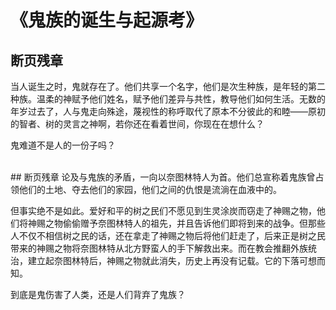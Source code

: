 # 《鬼族的诞生与起源考》
## 断页残章
当人诞生之时，鬼就存在了。他们共享一个名字，他们是次生种族，是年轻的第二种族。温柔的神赋予他们姓名，赋予他们差异与共性，教导他们如何生活。无数的年岁过去了，人与鬼走向殊途，蔑视性的称呼取代了原本不分彼此的和睦——原初的智者、树的灵言之神啊，若你还在看着世间，你现在在想什么？

鬼难道不是人的一份子吗？

<br>
## 断页残章
论及与鬼族的矛盾，一向以奈图林特人为首。他们总宣称着鬼族曾占领他们的土地、夺去他们的家园，他们之间的仇恨是流淌在血液中的。

但事实绝不是如此。爱好和平的树之民们不愿见到生灵涂炭而窃走了神赐之物，他们将神赐之物偷偷赠予奈图林特人的祖先，并且告诉他们即将到来的战争。但那些人不仅不相信树之民的话，还在拿走了神赐之物后将他们赶走了，后来正是树之民带来的神赐之物将奈图林特从北方野蛮人的手下解救出来。而在教会推翻外族统治，建立起奈图林特后，神赐之物就此消失，历史上再没有记载。它的下落可想而知。

到底是鬼伤害了人类，还是人们背弃了鬼族？
